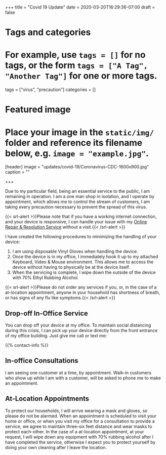 +++
title = "Covid 19 Update"
date = 2020-03-20T16:29:36-07:00
draft = false

# Tags and categories
# For example, use `tags = []` for no tags, or the form `tags = ["A Tag", "Another Tag"]` for one or more tags.
tags = ["virus", "precaution"]
categories = []

# Featured image
# Place your image in the `static/img/` folder and reference its filename below, e.g. `image = "example.jpg"`.
[header]
image = "updates/covid-19/Coronavirus-CDC-1600x900.jpg"
caption = ""

+++

Due to my particular field, being an essential service to the public, I am remaining in operation. I am a one man shop in isolation, and I operate by appointment, which allows me to control the stream of customers, I am taking every precaution necessary to prevent the spread of this virus.

{{< srl-alert >}}Please note that if you have a working internet connection, and your device is responsive, I can handle your issue with my <a href="/services/computer/assistance/online">Online Repair & Resolution Service</a> without a visit.{{< /srl-alert >}}

I have created the following procedures to minimizing the handling of your device: 

1. I am using disposable Vinyl Gloves when handling the device. 
2. Once the device is in my office, I immediately hook it up to my attached Keyboard, Video & Mouse environment. This allows me to access the device without having to physically be at the device itself. 
3. When the servicing is complete, I wipe down the outside of the device with 70% Ethyl Rubbing Alcohol.

{{< srl-alert >}}Please do not order any services if you, or, in the case of a at-location appointment, anyone in your household has shortness of breath, or has signs of any flu like symptoms.{{< /srl-alert >}}

## Drop-off In-Office Service
You can drop off your device at my office. To maintain social distancing during this crisis, I can pick up your device directly from the front entrance of my office building. Just give me call or text me:

{{% contact-info %}}

## In-office Consultations 
I am seeing one customer at a time, by appointment. Walk-in customers who show up while I am with a customer, will be asked to phone me to make an appointment.

## At-Location Appointments
To protect our households, I will arrive wearing a mask and gloves, so please do not be alarmed. When an appointment is scheduled to visit your home or office, or when you visit my office for a consultation to provide a service, we agree to maintain three-six feet distance and wear masks to protect each-other. In the case of a at-location appointment, at your request, I will wipe down any equipment with 70% rubbing alcohol after I have completed the service, otherwise I expect you to protect yourself by doing your own cleaning after I leave the location.